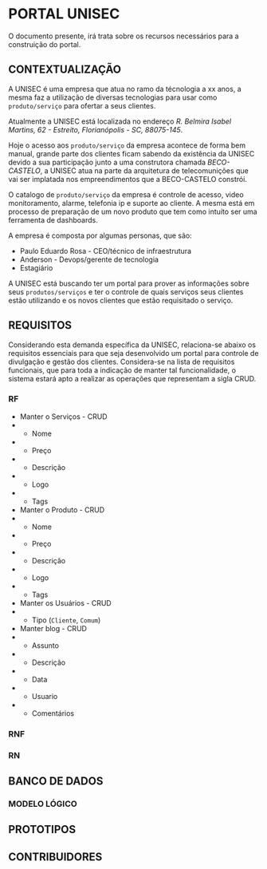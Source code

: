 # PORTAL UNISEC 

O documento presente, irá trata sobre os recursos necessários para a construição do portal.
 
## CONTEXTUALIZAÇÃO 

A UNISEC é uma empresa que atua no ramo da técnologia a xx anos, a mesma faz a utilização de diversas tecnologias para usar como `produto/serviço` para ofertar a seus clientes.

Atualmente a UNISEC está localizada no endereço *R. Belmira Isabel Martins, 62 - Estreito, Florianópolis - SC, 88075-145*. 

Hoje o acesso aos `produto/serviço` da empresa acontece de forma bem manual, grande parte dos clientes ficam sabendo da existência da UNISEC devido a sua participação junto a uma construtora chamada *BECO-CASTELO*, a UNISEC atua na parte da arquitetura de telecomunições que vai ser implatada nos empreendimentos que a BECO-CASTELO constrói.

O catalogo de `produto/serviço` da empresa é controle de acesso, video monitoramento, alarme, telefonia ip e suporte ao cliente. A mesma está em processo de preparação de um novo produto que tem como intuíto ser uma ferramenta de dashboards.

A empresa é composta por algumas personas, que são:

- Paulo Eduardo Rosa - CEO/técnico de infraestrutura
- Anderson - Devops/gerente de tecnologia
- Estagiário

A UNISEC está buscando ter um portal para prover as informações sobre seus `produtos/serviços` e ter o controle de quais serviços seus clientes estão utilizando e os novos clientes que estão requisitado o serviço.


## REQUISITOS

Considerando esta demanda específica da UNISEC, relaciona-se abaixo os requisitos essenciais para que seja desenvolvido um portal para controle de divulgação e gestão dos clientes. Considera-se na lista de requisitos funcionais, que para toda a indicação de manter tal funcionalidade, o sistema estará apto a realizar as operações que representam a sigla CRUD.

### RF

- Manter o Serviços - CRUD
- - Nome
- - Preço
- - Descrição
- - Logo
- - Tags
- Manter o Produto - CRUD
- - Nome
- - Preço
- - Descrição
- - Logo
- - Tags
- Manter os Usuários - CRUD
- - Tipo (`Cliente`, `Comum`)
- Manter blog - CRUD
- - Assunto
- - Descrição 
- - Data
- - Usuario 
- - Comentários


### RNF
### RN
## BANCO DE DADOS
### MODELO LÓGICO
## PROTOTIPOS

## CONTRIBUIDORES 




